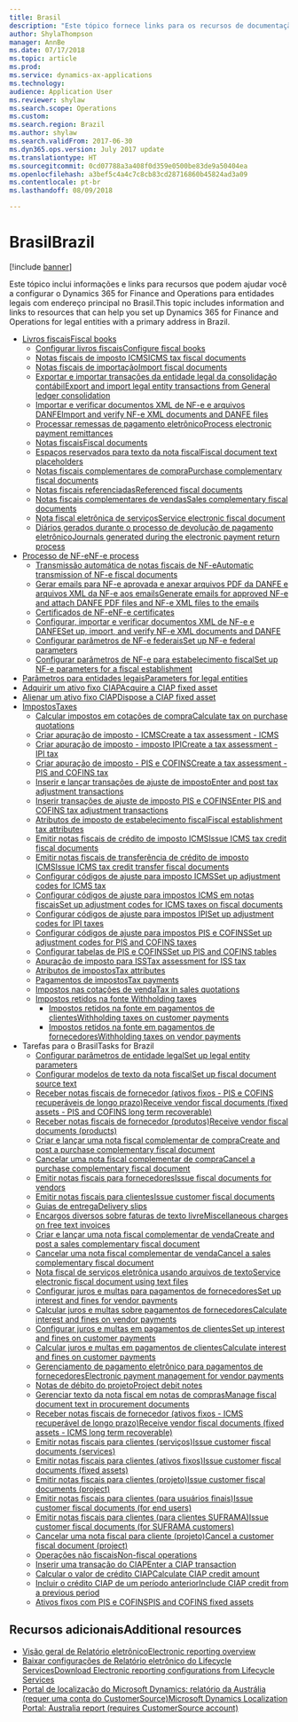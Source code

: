```yaml
---
title: Brasil
description: "Este tópico fornece links para os recursos de documentação do Microsoft Dynamics 365 for Finance and Operations para o Brasil."
author: ShylaThompson
manager: AnnBe
ms.date: 07/17/2018
ms.topic: article
ms.prod: 
ms.service: dynamics-ax-applications
ms.technology: 
audience: Application User
ms.reviewer: shylaw
ms.search.scope: Operations
ms.custom: 
ms.search.region: Brazil
ms.author: shylaw
ms.search.validFrom: 2017-06-30
ms.dyn365.ops.version: July 2017 update
ms.translationtype: HT
ms.sourcegitcommit: 0cd07788a3a408f0d359e0500be83de9a50404ea
ms.openlocfilehash: a3bef5c4a4c7c8cb83cd28716860b45824ad3a09
ms.contentlocale: pt-br
ms.lasthandoff: 08/09/2018

---
```


# <a name="brazil"></a><span data-ttu-id="0aac9-103">Brasil</span><span class="sxs-lookup"><span data-stu-id="0aac9-103">Brazil</span></span> 

[!include [banner](../includes/banner.md)]

<span data-ttu-id="0aac9-104">Este tópico inclui informações e links para recursos que podem ajudar você a configurar o Dynamics 365 for Finance and Operations para entidades legais com endereço principal no Brasil.</span><span class="sxs-lookup"><span data-stu-id="0aac9-104">This topic includes information and links to resources that can help you set up Dynamics 365 for Finance and Operations for legal entities with a primary address in Brazil.</span></span> 
  
- [<span data-ttu-id="0aac9-105">Livros fiscais</span><span class="sxs-lookup"><span data-stu-id="0aac9-105">Fiscal books</span></span>](latam-bra-fiscal-books.md)
  - [<span data-ttu-id="0aac9-106">Configurar livros fiscais</span><span class="sxs-lookup"><span data-stu-id="0aac9-106">Configure fiscal books</span></span>](latam-bra-configure-fiscal-books.md)
  - [<span data-ttu-id="0aac9-107">Notas fiscais de imposto ICMS</span><span class="sxs-lookup"><span data-stu-id="0aac9-107">ICMS tax fiscal documents</span></span>](latam-bra-icms-tax-fiscal-documents.md)
  - [<span data-ttu-id="0aac9-108">​Notas fiscais de importação​</span><span class="sxs-lookup"><span data-stu-id="0aac9-108">Import fiscal documents</span></span>](latam-bra-import-fiscal-documents.md)
  - [<span data-ttu-id="0aac9-109">Exportar e importar transações da entidade legal da consolidação contábil</span><span class="sxs-lookup"><span data-stu-id="0aac9-109">Export and import legal entity transactions from General ledger consolidation</span></span>](latam-bra-general-ledger-consolidation-transactions.md)
  - [<span data-ttu-id="0aac9-110">Importar e verificar documentos XML de NF-e e arquivos DANFE</span><span class="sxs-lookup"><span data-stu-id="0aac9-110">Import and verify NF-e XML documents and DANFE files</span></span>](latam-bra-import-verify-nf-e-xml-documents-danfe-emails.md)
  - [<span data-ttu-id="0aac9-111">Processar remessas de pagamento eletrônico</span><span class="sxs-lookup"><span data-stu-id="0aac9-111">Process electronic payment remittances</span></span>](latam-bra-process-electronic-payment-remittances.md)
  - [<span data-ttu-id="0aac9-112">Notas fiscais</span><span class="sxs-lookup"><span data-stu-id="0aac9-112">Fiscal documents</span></span>](latam-bra-fiscal-documents-fiscal-document-framework.md)
  - [<span data-ttu-id="0aac9-113">Espaços reservados para texto da nota fiscal</span><span class="sxs-lookup"><span data-stu-id="0aac9-113">Fiscal document text placeholders</span></span>](latam-bra-fiscal-document-text-placeholders.md)
  - [<span data-ttu-id="0aac9-114">Notas fiscais complementares de compra</span><span class="sxs-lookup"><span data-stu-id="0aac9-114">Purchase complementary fiscal documents</span></span>](latam-bra-purchase-complementary-fiscal-documents.md)
  - [<span data-ttu-id="0aac9-115">Notas fiscais referenciadas</span><span class="sxs-lookup"><span data-stu-id="0aac9-115">Referenced fiscal documents</span></span>](latam-bra-referenced-fiscal-documents.md)
  - [<span data-ttu-id="0aac9-116">Notas fiscais complementares de vendas</span><span class="sxs-lookup"><span data-stu-id="0aac9-116">Sales complementary fiscal documents</span></span>](latam-bra-sales-complementary-fiscal-documents.md)
  - [<span data-ttu-id="0aac9-117">Nota fiscal eletrônica de serviços</span><span class="sxs-lookup"><span data-stu-id="0aac9-117">Service electronic fiscal document</span></span>](latam-bra-service-electronic-fiscal-document.md)
  - [<span data-ttu-id="0aac9-118">​Diários gerados durante o processo de devolução de pagamento eletrônico​</span><span class="sxs-lookup"><span data-stu-id="0aac9-118">Journals generated during the electronic payment return process</span></span>](latam-bra-examples-journals-generated-electronic-payment-return-process.md)
 - [<span data-ttu-id="0aac9-119">​Processo de NF-e​</span><span class="sxs-lookup"><span data-stu-id="0aac9-119">NF-e process</span></span>](latam-bra-nf-e-process.md)
   - [<span data-ttu-id="0aac9-120">Transmissão automática de notas fiscais de NF-e</span><span class="sxs-lookup"><span data-stu-id="0aac9-120">Automatic transmission of NF-e fiscal documents</span></span>](tasks/br-00058-automatic-transmission-nf-e-fiscal-documents.md)
   - [<span data-ttu-id="0aac9-121">Gerar emails para NF-e aprovada e anexar arquivos PDF da DANFE e arquivos XML da NF-e aos emails</span><span class="sxs-lookup"><span data-stu-id="0aac9-121">Generate emails for approved NF-e and attach DANFE PDF files and NF-e XML files to the emails</span></span>](tasks/br-00053-3-generate-emails-approved-nf-e-attach-danfe-pdf-files-nf-e-xml-files-emails.md)
   - [<span data-ttu-id="0aac9-122">Certificados de NF-e</span><span class="sxs-lookup"><span data-stu-id="0aac9-122">NF-e certificates</span></span>](latam-bra-nfe-certs.md)
   - [<span data-ttu-id="0aac9-123">Configurar, importar e verificar documentos XML de NF-e e DANFE</span><span class="sxs-lookup"><span data-stu-id="0aac9-123">Set up, import, and verify NF-e XML documents and DANFE</span></span>](latam-bra-set-up-import-nfe.md)
   - [<span data-ttu-id="0aac9-124">Configurar parâmetros de NF-e federais</span><span class="sxs-lookup"><span data-stu-id="0aac9-124">Set up NF-e federal parameters</span></span>](tasks/br-00053-1-set-up-nf-e-federal-parameters.md)
   - [<span data-ttu-id="0aac9-125">Configurar parâmetros de NF-e para estabelecimento fiscal</span><span class="sxs-lookup"><span data-stu-id="0aac9-125">Set up NF-e parameters for a fiscal establishment</span></span>](tasks/br-00053-2-set-up-nf-e-parameters-fiscal-establishment.md)
- [<span data-ttu-id="0aac9-126">​Parâmetros para entidades legais​</span><span class="sxs-lookup"><span data-stu-id="0aac9-126">Parameters for legal entities</span></span>](latam-bra-legal-entity-parameters.md)
- [<span data-ttu-id="0aac9-127">​Adquirir um ativo fixo CIAP​</span><span class="sxs-lookup"><span data-stu-id="0aac9-127">Acquire a CIAP fixed asset</span></span>](latam-bra-ciap-fixed-asset.md)
- [<span data-ttu-id="0aac9-128">​Alienar um ativo fixo CIAP​</span><span class="sxs-lookup"><span data-stu-id="0aac9-128">Dispose a CIAP fixed asset</span></span>](latam-bra-ciap-fixed-asset.md)
- [<span data-ttu-id="0aac9-129">Impostos</span><span class="sxs-lookup"><span data-stu-id="0aac9-129">Taxes</span></span>](latam-bra-calculate-taxes.md)
  - [<span data-ttu-id="0aac9-130">Calcular impostos em cotações de compra</span><span class="sxs-lookup"><span data-stu-id="0aac9-130">Calculate tax on purchase quotations</span></span>](tasks/br-00031-tax-calculation-purchase-quotation.md)
  - [<span data-ttu-id="0aac9-131">Criar apuração de imposto - ICMS</span><span class="sxs-lookup"><span data-stu-id="0aac9-131">Create a tax assessment - ICMS</span></span>](tasks/br-10001-4-create-tax-assessment-icms.md)
  - [<span data-ttu-id="0aac9-132">Criar apuração de imposto - imposto IPI</span><span class="sxs-lookup"><span data-stu-id="0aac9-132">Create a tax assessment - IPI tax</span></span>](tasks/br-10004-2-create-tax-assessment-ipi-tax.md)
  - [<span data-ttu-id="0aac9-133">Criar apuração de imposto - PIS e COFINS</span><span class="sxs-lookup"><span data-stu-id="0aac9-133">Create a tax assessment - PIS and COFINS tax</span></span>](tasks/br-10006-4-create-tax-assessment-pis-cofins-tax.md)
  - [<span data-ttu-id="0aac9-134">Inserir e lançar transações de ajuste de imposto</span><span class="sxs-lookup"><span data-stu-id="0aac9-134">Enter and post tax adjustment transactions</span></span>](tasks/br-10001-3-enter-post-tax-adjustment-transactions.md)
  - [<span data-ttu-id="0aac9-135">Inserir transações de ajuste de imposto PIS e COFINS</span><span class="sxs-lookup"><span data-stu-id="0aac9-135">Enter PIS and COFINS tax adjustment transactions</span></span>](tasks/br-10006-3-enter-pis-cofins-tax-adjustment-transactions.md)
  - [<span data-ttu-id="0aac9-136">Atributos de imposto de estabelecimento fiscal</span><span class="sxs-lookup"><span data-stu-id="0aac9-136">Fiscal establishment tax attributes</span></span>](tasks/br-00002-fiscal-establishment-tax-attributes.md)
  - [<span data-ttu-id="0aac9-137">Emitir notas fiscais de crédito de imposto ICMS</span><span class="sxs-lookup"><span data-stu-id="0aac9-137">Issue ICMS tax credit fiscal documents</span></span>](tasks/br-00072-issuing-icms-tax-credit-fiscal-document.md)
  - [<span data-ttu-id="0aac9-138">Emitir notas fiscais de transferência de crédito de imposto ICMS</span><span class="sxs-lookup"><span data-stu-id="0aac9-138">Issue ICMS tax credit transfer fiscal documents</span></span>](tasks/br-00071-issuing-icms-tax-credit-transfer-fiscal-document.md)
  - [<span data-ttu-id="0aac9-139">Configurar códigos de ajuste para imposto ICMS</span><span class="sxs-lookup"><span data-stu-id="0aac9-139">Set up adjustment codes for ICMS tax</span></span>](tasks/br-10001-1-set-up-adjustment-codes-icms-tax.md)
  - [<span data-ttu-id="0aac9-140">Configurar códigos de ajuste para impostos ICMS em notas fiscais</span><span class="sxs-lookup"><span data-stu-id="0aac9-140">Set up adjustment codes for ICMS taxes on fiscal documents</span></span>](tasks/br-10001-2-set-up-adjustment-codes-icms-taxes-fiscal-documents.md)
  - [<span data-ttu-id="0aac9-141">Configurar códigos de ajuste para impostos IPI</span><span class="sxs-lookup"><span data-stu-id="0aac9-141">Set up adjustment codes for IPI taxes</span></span>](tasks/br-10004-1-set-up-adjustment-codes-ipi-taxes.md)
  - [<span data-ttu-id="0aac9-142">Configurar códigos de ajuste para impostos PIS e COFINS</span><span class="sxs-lookup"><span data-stu-id="0aac9-142">Set up adjustment codes for PIS and COFINS taxes</span></span>](tasks/br-10006-2-set-up-adjustment-codes-pis-cofins-taxes.md)
  - [<span data-ttu-id="0aac9-143">Configurar tabelas de PIS e COFINS</span><span class="sxs-lookup"><span data-stu-id="0aac9-143">Set up PIS and COFINS tables</span></span>](tasks/br-10006-1-set-up-pis-cofins-tables.md)
  - [<span data-ttu-id="0aac9-144">Apuração de imposto para ISS</span><span class="sxs-lookup"><span data-stu-id="0aac9-144">Tax assessment for ISS tax</span></span>](tasks/br-10005-tax-assessment-iss-tax.md)
  - [<span data-ttu-id="0aac9-145">​Atributos de impostos​</span><span class="sxs-lookup"><span data-stu-id="0aac9-145">Tax attributes</span></span>](/latam-bra-tax-attributes.md)
  - [<span data-ttu-id="0aac9-146">​Pagamentos de impostos​</span><span class="sxs-lookup"><span data-stu-id="0aac9-146">Tax payments</span></span>](latam-bra-tax-payments.md)
  - [<span data-ttu-id="0aac9-147">Impostos nas cotações de venda</span><span class="sxs-lookup"><span data-stu-id="0aac9-147">Tax in sales quotations</span></span>](tasks/br-00057-brazilian-taxes-sales-quotation.md)
  - [<span data-ttu-id="0aac9-148">Impostos retidos na fonte </span><span class="sxs-lookup"><span data-stu-id="0aac9-148">Withholding taxes</span></span>](tasks/br-00009-brazilian-withholding-taxes.md)
    - [<span data-ttu-id="0aac9-149">Impostos retidos na fonte em pagamentos de clientes</span><span class="sxs-lookup"><span data-stu-id="0aac9-149">Withholding taxes on customer payments</span></span>](tasks/br-00042-withholding-taxes-customers-payments.md)
    - [<span data-ttu-id="0aac9-150">Impostos retidos na fonte em pagamentos de fornecedores</span><span class="sxs-lookup"><span data-stu-id="0aac9-150">Withholding taxes on vendor payments</span></span>](tasks/br-00061-withholding-taxes-vendors-payments.md)
- <span data-ttu-id="0aac9-151">Tarefas para o Brasil</span><span class="sxs-lookup"><span data-stu-id="0aac9-151">Tasks for Brazil</span></span>
  - [<span data-ttu-id="0aac9-152">Configurar parâmetros de entidade legal</span><span class="sxs-lookup"><span data-stu-id="0aac9-152">Set up legal entity parameters</span></span>](tasks/br-00001-1-set-up-brazil-legal-entity-parameters.md)
  - [<span data-ttu-id="0aac9-153">Configurar modelos de texto da nota fiscal</span><span class="sxs-lookup"><span data-stu-id="0aac9-153">Set up fiscal document source text</span></span>](tasks/br-00001-2-set-up-fiscal-document-source-text.md)
  - [<span data-ttu-id="0aac9-154">Receber notas fiscais de fornecedor (ativos fixos - PIS e COFINS recuperáveis de longo prazo)</span><span class="sxs-lookup"><span data-stu-id="0aac9-154">Receive vendor fiscal documents (fixed assets - PIS and COFINS long term recoverable)</span></span>](tasks/br-00014-receiving-vendor-fiscal-document-fixed-assets-pis-cofins-long-term-recoverable.md)
  - [<span data-ttu-id="0aac9-155">Receber notas fiscais de fornecedor (produtos)</span><span class="sxs-lookup"><span data-stu-id="0aac9-155">Receive vendor fiscal documents (products)</span></span>](tasks/br-00024-receiving-vendor-fiscal-document-products.md)
  - [<span data-ttu-id="0aac9-156">Criar e lançar uma nota fiscal complementar de compra</span><span class="sxs-lookup"><span data-stu-id="0aac9-156">Create and post a purchase complementary fiscal document</span></span>](tasks/br-00026-1-create-post-purchase-complementary-fiscal-document.md)
  - [<span data-ttu-id="0aac9-157">Cancelar uma nota fiscal complementar de compra</span><span class="sxs-lookup"><span data-stu-id="0aac9-157">Cancel a purchase complementary fiscal document</span></span>](tasks/br-00026-2-cancel-purchase-complementary-fiscal-document.md)
  - [<span data-ttu-id="0aac9-158">Emitir notas fiscais para fornecedores</span><span class="sxs-lookup"><span data-stu-id="0aac9-158">Issue fiscal documents for vendors</span></span>](tasks/br-00033-issuing-fiscal-document-non-taxable-vendors.md)
  - [<span data-ttu-id="0aac9-159">Emitir notas fiscais para clientes</span><span class="sxs-lookup"><span data-stu-id="0aac9-159">Issue customer fiscal documents</span></span>](tasks/br-00038-issuing-customer-fiscal-document.md)
  - [<span data-ttu-id="0aac9-160">Guias de entrega</span><span class="sxs-lookup"><span data-stu-id="0aac9-160">Delivery slips</span></span>](tasks/br-00041-delivery-slip.md)
  - [<span data-ttu-id="0aac9-161">Encargos diversos sobre faturas de texto livre</span><span class="sxs-lookup"><span data-stu-id="0aac9-161">Miscellaneous charges on free text invoices</span></span>](tasks/br-00050-miscellaneous-charge-free-text-invoice.md)
  - [<span data-ttu-id="0aac9-162">Criar e lançar uma nota fiscal complementar de venda</span><span class="sxs-lookup"><span data-stu-id="0aac9-162">Create and post a sales complementary fiscal document</span></span>](tasks/br-00052-1-create-post-sales-complementary-fiscal-documents.md)
  - [<span data-ttu-id="0aac9-163">Cancelar uma nota fiscal complementar de venda</span><span class="sxs-lookup"><span data-stu-id="0aac9-163">Cancel a sales complementary fiscal document</span></span>](tasks/br-00052-2-cancel-sales-complementary-fiscal-document.md)
  - [<span data-ttu-id="0aac9-164">Nota fiscal de serviços eletrônica usando arquivos de texto</span><span class="sxs-lookup"><span data-stu-id="0aac9-164">Service electronic fiscal document using text files</span></span>](tasks/br00059-service-electronic-fiscal-document-text-files.md)
  - [<span data-ttu-id="0aac9-165">Configurar juros e multas para pagamentos de fornecedores</span><span class="sxs-lookup"><span data-stu-id="0aac9-165">Set up interest and fines for vendor payments</span></span>](tasks/br-00065-1-set-up-interest-fines-vendor-payments.md)
  - [<span data-ttu-id="0aac9-166">Calcular juros e multas sobre pagamentos de fornecedores</span><span class="sxs-lookup"><span data-stu-id="0aac9-166">Calculate interest and fines on vendor payments</span></span>](tasks/br-00065-2-calculate-interest-fines-vendor-payments.md)
  - [<span data-ttu-id="0aac9-167">Configurar juros e multas em pagamentos de clientes</span><span class="sxs-lookup"><span data-stu-id="0aac9-167">Set up interest and fines on customer payments</span></span>](tasks/br-00066-1-set-up-interest-fines-customer-payments.md)
  - [<span data-ttu-id="0aac9-168">Calcular juros e multas em pagamentos de clientes</span><span class="sxs-lookup"><span data-stu-id="0aac9-168">Calculate interest and fines on customer payments</span></span>](tasks/br-00066-2-calculate-interest-fines-customer-payments.md)
  - [<span data-ttu-id="0aac9-169">Gerenciamento de pagamento eletrônico para pagamentos de fornecedores</span><span class="sxs-lookup"><span data-stu-id="0aac9-169">Electronic payment management for vendor payments</span></span>](tasks/br-00067-electronic-payment-management-vendor-payments.md)
  - [<span data-ttu-id="0aac9-170">Notas de débito do projeto</span><span class="sxs-lookup"><span data-stu-id="0aac9-170">Project debit notes</span></span>](tasks/br-00076-project-debit-notes.md)
  - [<span data-ttu-id="0aac9-171">Gerenciar texto da nota fiscal em notas de compras</span><span class="sxs-lookup"><span data-stu-id="0aac9-171">Manage fiscal document text in procurement documents</span></span>](tasks/br-00080-manage-fiscal-document-texts-procurement-documents.md)
  - [<span data-ttu-id="0aac9-172">Receber notas fiscais de fornecedor (ativos fixos - ICMS recuperável de longo prazo)</span><span class="sxs-lookup"><span data-stu-id="0aac9-172">Receive vendor fiscal documents (fixed assets - ICMS long term recoverable)</span></span>](tasks/br-00082-receiving-vendor-fiscal-document-fixed-assets-icms-long-term-recoverable.md)
  - [<span data-ttu-id="0aac9-173">Emitir notas fiscais para clientes (serviços)</span><span class="sxs-lookup"><span data-stu-id="0aac9-173">Issue customer fiscal documents (services)</span></span>](tasks/br-00084-issuing-customer-fiscal-documents-services.md)
  - [<span data-ttu-id="0aac9-174">Emitir notas fiscais para clientes (ativos fixos)</span><span class="sxs-lookup"><span data-stu-id="0aac9-174">Issue customer fiscal documents (fixed assets)</span></span>](tasks/br-00085-issuing-customer-fiscal-documents-fixed-assets.md)
  - [<span data-ttu-id="0aac9-175">Emitir notas fiscais para clientes (projeto)</span><span class="sxs-lookup"><span data-stu-id="0aac9-175">Issue customer fiscal documents (project)</span></span>](tasks/br-00086-issuing-customer-fiscal-documents-project.md)
  - [<span data-ttu-id="0aac9-176">Emitir notas fiscais para clientes (para usuários finais)</span><span class="sxs-lookup"><span data-stu-id="0aac9-176">Issue customer fiscal documents (for end users)</span></span>](tasks/br-00087-issuing-customer-fiscal-documents-end-user.md)
  - [<span data-ttu-id="0aac9-177">Emitir notas fiscais para clientes (para clientes SUFRAMA)</span><span class="sxs-lookup"><span data-stu-id="0aac9-177">Issue customer fiscal documents (for SUFRAMA customers)</span></span>](tasks/br-00088-issuing-customer-fiscal-documents-suframa-customers.md)
  - [<span data-ttu-id="0aac9-178">Cancelar uma nota fiscal para cliente (projeto)</span><span class="sxs-lookup"><span data-stu-id="0aac9-178">Cancel a customer fiscal document (project)</span></span>](tasks/br-00092-cancel-customer-fiscal-document-project.md)
  - [<span data-ttu-id="0aac9-179">Operações não fiscais</span><span class="sxs-lookup"><span data-stu-id="0aac9-179">Non-fiscal operations</span></span>](tasks/br-10016-non-fiscal-operations.md)
  - [<span data-ttu-id="0aac9-180">Inserir uma transação do CIAP</span><span class="sxs-lookup"><span data-stu-id="0aac9-180">Enter a CIAP transaction</span></span>](tasks/br-10020-1-enter-ciap-transaction.md)
  - [<span data-ttu-id="0aac9-181">Calcular o valor de crédito CIAP</span><span class="sxs-lookup"><span data-stu-id="0aac9-181">Calculate CIAP credit amount</span></span>](tasks/br-10020-2-calculate-ciap-credit-amount.md)
  - [<span data-ttu-id="0aac9-182">Incluir o crédito CIAP de um período anterior</span><span class="sxs-lookup"><span data-stu-id="0aac9-182">Include CIAP credit from a previous period</span></span>](tasks/br-10020-3-include-ciap-credit-from-previous-period.md)
  - [<span data-ttu-id="0aac9-183">Ativos fixos com PIS e COFINS</span><span class="sxs-lookup"><span data-stu-id="0aac9-183">PIS and COFINS fixed assets</span></span>](tasks/br-10020-4-pis-cofins-fixed-assets.md)


## <a name="additional-resources"></a><span data-ttu-id="0aac9-184">Recursos adicionais</span><span class="sxs-lookup"><span data-stu-id="0aac9-184">Additional resources</span></span>

- [<span data-ttu-id="0aac9-185">Visão geral de Relatório eletrônico</span><span class="sxs-lookup"><span data-stu-id="0aac9-185">Electronic reporting overview</span></span>](../../dev-itpro/analytics/general-electronic-reporting.md)
- [<span data-ttu-id="0aac9-186">Baixar configurações de Relatório eletrônico do Lifecycle Services</span><span class="sxs-lookup"><span data-stu-id="0aac9-186">Download Electronic reporting configurations from Lifecycle Services</span></span>](../../dev-itpro/analytics/download-electronic-reporting-configuration-lcs.md)
- [<span data-ttu-id="0aac9-187">Portal de localização do Microsoft Dynamics: relatório da Austrália (requer uma conta do CustomerSource)</span><span class="sxs-lookup"><span data-stu-id="0aac9-187">Microsoft Dynamics Localization Portal: Australia report (requires CustomerSource account)</span></span>](https://mbs.microsoft.com/files/customer/AX/Support/supportnews/brazil.html)

